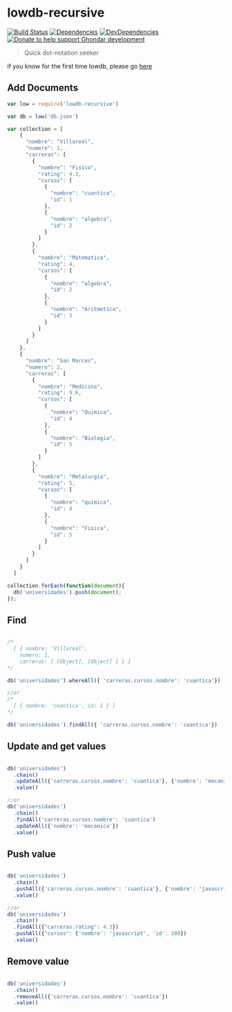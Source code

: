 # lowdb-recursive

[![Build Status](https://travis-ci.org/ghondar/lowdb-recursive.svg?branch=master)](https://travis-ci.org/ghondar/lowdb-recursive)
[![Dependencies](https://david-dm.org/Ghondar/lowdb-recursive.svg?style=flat-square)](https://david-dm.org/Ghondar/lowdb-recursive)
[![DevDependencies](https://david-dm.org/Ghondar/lowdb-recursive/dev-status.svg?style=flat-square)](https://david-dm.org/Ghondar/lowdb-recursive#info=devDependencies&view=list)
[![Donate to help support Ghondar development](https://img.shields.io/gratipay/ghondar.svg?style=flat)](https://www.gittip.com/ghondar/)

> Quick dot-notation seeker 

if you know for the first time lowdb, please go [here](https://github.com/typicode/lowdb)

## Add Documents

```javascript
var low = require('lowdb-recursive')

var db = low('db.json')

var collection = [
    {
      "nombre": "Villareal",
      "numero": 1,
      "carreras": [
        {
          "nombre": "Fisico",
          "rating": 4.3,
          "cursos": [
            {
              "nombre": "cuantica",
              "id": 1
            },
            {
              "nombre": "algebra",
              "id": 2
            }
          ]
        },
        {
          "nombre": "Matematica",
          "rating": 4,
          "cursos": [
            {
              "nombre": "algebra",
              "id": 2
            },
            {
              "nombre": "Aritmetica",
              "id": 3
            }
          ]
        }
      ]
    },
    {
      "nombre": "San Marcos",
      "numero": 2,
      "carreras": [
        {
          "nombre": "Medicina",
          "rating": 9.6,
          "cursos": [
            {
              "nombre": "Quimica",
              "id": 4
            },
            {
              "nombre": "Biologia",
              "id": 5
            }
          ]
        },
        {
          "nombre": "Metalurgia",
          "rating": 5,
          "cursos": [
            {
              "nombre": "quimica",
              "id": 4
            },
            {
              "nombre": "Fisica",
              "id": 5
            }
          ]
        }
      ]
    }
  ]

collection.forEach(function(document){
  db('universidades').push(document);
});

```
## Find

```javascript

/*
  [ { nombre: 'Villareal',
    numero: 1,
    carreras: [ [Object], [Object] ] } ]
*/

db('universidades').whereAll({ 'carreras.cursos.nombre': 'cuantica'})

//or
/*
  [ { nombre: 'cuantica', id: 1 } ]
*/

db('universidades').findAll({ 'carreras.cursos.nombre': 'cuantica'})

```

## Update and get values
  
```javascript

db('universidades')
  .chain()
  .updateAll({'carreras.cursos.nombre': 'cuantica'}, {'nombre': 'mecanica'})
  .value()

//or
db('universidades')
  .chain()
  .findAll('carreras.cursos.nombre': 'cuantica')
  .updateAll({'nombre': 'mecanica'})
  .value()

```
## Push value
  
```javascript

db('universidades')
  .chain()
  .pushAll({'carreras.cursos.nombre': 'cuantica'}, {'nombre': 'javascript', 'id': 100})
  .value()

//or
db('universidades')
  .chain()
  .findAll({"carreras.rating": 4.3})
  .pushAll({"cursos": {'nombre': 'javascript', 'id': 100})
  .value()

```

## Remove value
  
```javascript

db('universidades')
  .chain()
  .removeAll({'carreras.cursos.nombre': 'cuantica'})
  .value()

```
